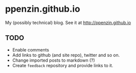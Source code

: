 ppenzin.github.io
=================
My (possibly technical) blog. See it at http://ppenzin.github.io

## TODO
- Enable comments
- Add links to github (and site repo), twitter and so on.
- Change imported posts to markdown (?)
- Create `feedback` repository and provide links to it.
